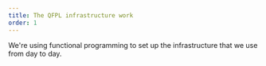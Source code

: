 ```yaml
---
title: The QFPL infrastructure work
order: 1
---
```


We're using functional programming to set up the infrastructure that we use from day to day.
